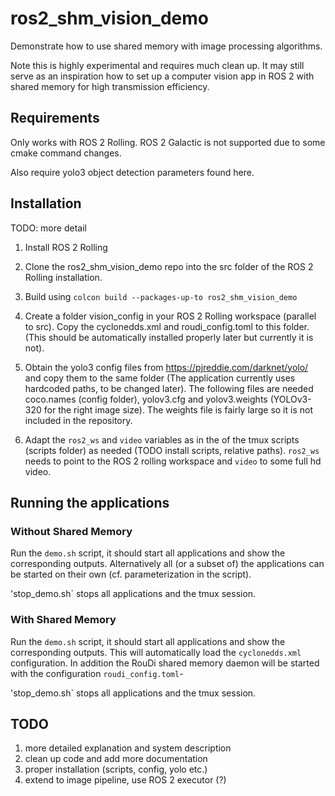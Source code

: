 # ros2_shm_vision_demo

Demonstrate how to use shared memory with image processing algorithms.

Note this is highly experimental and requires much clean up. It may still serve as an inspiration how to set up a computer vision app in ROS 2 with shared memory for high transmission efficiency.

## Requirements

Only works with ROS 2 Rolling.
ROS 2 Galactic is not supported due to some cmake command changes.

Also require yolo3 object detection parameters found here.

## Installation

TODO: more detail

1. Install ROS 2 Rolling

2. Clone the ros2_shm_vision_demo repo into the src folder of the ROS 2 Rolling installation.

3. Build using `colcon build --packages-up-to ros2_shm_vision_demo`

4. Create a folder vision_config in your ROS 2 Rolling workspace (parallel to src). Copy the cyclonedds.xml and roudi_config.toml to this folder. (This should be automatically installed properly later but currently it is not).

5. Obtain the yolo3 config files from https://pjreddie.com/darknet/yolo/ and copy them to the same folder (The application currently uses hardcoded paths, to be changed later). The following files are needed coco.names (config folder), yolov3.cfg and yolov3.weights (YOLOv3-320 for the right image size). The weights file is fairly large so it is not included in the repository.

6. Adapt the `ros2_ws` and `video` variables as in the of the tmux scripts (scripts folder) as needed (TODO install scripts, relative paths). `ros2_ws` needs to point to the ROS 2 rolling workspace and `video` to some full hd video.

## Running the applications

### Without Shared Memory

Run the `demo.sh` script, it should start all applications and show the corresponding outputs.
Alternatively all (or a subset of) the applications can be started on their own (cf. parameterization in the script).

'stop_demo.sh` stops all applications and the tmux session.

### With Shared Memory

Run the `demo.sh` script, it should start all applications and show the corresponding outputs. This will automatically load the `cyclonedds.xml` configuration. In addition the RouDi shared memory daemon will be started with the configuration `roudi_config.toml`-

'stop_demo.sh` stops all applications and the tmux session.

## TODO

1. more detailed explanation and system description
2. clean up code and add more documentation
3. proper installation (scripts, config, yolo etc.)
4. extend to image pipeline, use ROS 2 executor (?)

